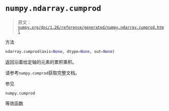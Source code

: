 # `numpy.ndarray.cumprod`

> 原文：[`numpy.org/doc/1.26/reference/generated/numpy.ndarray.cumprod.html`](https://numpy.org/doc/1.26/reference/generated/numpy.ndarray.cumprod.html)

方法

```py
ndarray.cumprod(axis=None, dtype=None, out=None)
```

返回沿着给定轴的元素的累积乘积。

请参考`numpy.cumprod`获取完整文档。

参见

`numpy.cumprod`

等效函数
